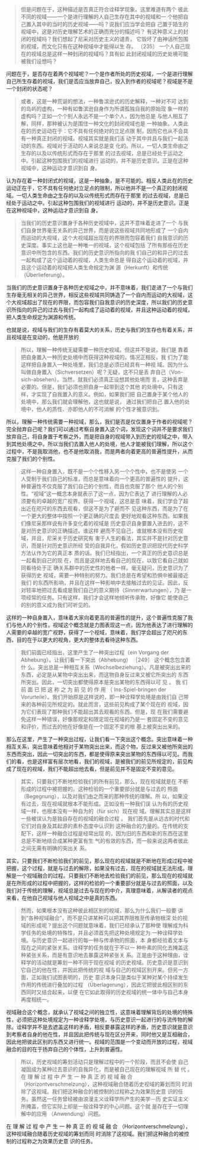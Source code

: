 <blockquote data-pid="Hmscn-i8">但是问题在于，这种描述是否真正符合诠释学现象。这里难道有两个 彼此不同的视域——一个是进行理解的人自己生存在其中的视域和一 个他把自己置入其中的当时的历史视域——吗？说我们应当学会把自 己置于陌生的视域中，这是对历史理解艺术的正确而充分的描述吗？ 有这种意义上的封闭的视域吗？我们想起了尼采对历史主义的谴责， 它毁坏了由神话所包围的视域，而文化只有在这种视域中才能得以生 存。 〔235〕 一个人自己现在的视域总是这样一种封闭的视域吗？具有如 此封闭视域的历史处境可能被我们设想吗？</blockquote><p data-pid="SXvDUtUT">问题在于，是否存在着两个视域呢？一个是作者所处的历史视域，一个是进行理解自己所生存着的视域，我们是否应当放弃自己，投入到作者的视域呢？视域是不是一个封闭的状态呢？</p><blockquote data-pid="rv38w4G2">或者，这是一种荒诞的想法，一种鲁滨逊式的历史解释，一种对不可 达到的岛屿的虚构，一种有如鲁滨逊自身作为所谓孤独自我的原始现 象一样的虚构吗？正如一个个别人永远不是一个单个人，因为他总是 与他人相互了解，同样，那种被认为是围住一种文化的封闭视域也是 一种抽象。人类此在的历史运动在于：它不具有任何绝对的立足点限 制，因而它也从不会具有一种真正封闭的视域。视域其实就是我们活 动于其中并且与我们一起活动的东西。视域对于活动的人来说总是变 化的。所以，一切人类生命由之生存的以及以传统形式而存在于那里 的过去视域，总是已经处于运动之中。引起这种包围我们的视域进行 运动的，并不是历史意识。正是在这种视域中，这种运动才意识到自 身。 </blockquote><p data-pid="TM7R4FU-">认为存在着一种封闭式的视域，这是一种抽象，是不可能的。相反人类此在的历史运动正在于，它不具有任何绝对立足点的限制，所以他并不是一个真正的封闭视域。一切人类生命由之生存的以及以传统形式而存在于那里 的过去视域，总是已经处于运动之中。引起这种包围我们的视域进行 运动的，并不是历史意识。正是在这种视域中，这种运动才意识到自 身。 </p><blockquote data-pid="I-HDxls0">当我们的历史意识置身于各种历史视域中，这并不意味着走进了一个 与我们自身世界毫无关系的异己世界，而是说这些视域共同地形成了 一个自内而运动的大视域，这个大视域超出现在的界限而包容着我们 自我意识的历史深度。事实上这也是一种唯一的视域，这个视域包括 了所有那些在历史意识中所包含的东西。我们的历史意识所指向的我 们自己的和异己的过去一起构成了这个运动着的视域，人类生命总是 得自这个运动着的视域，并且这个运动着的视域把人类生命规定为渊 源（Herkunft）和传统（Überlieferung）。</blockquote><p data-pid="8MjeWzio">当我们的历史意识置身于各种历史视域之中，并不意味着，我们走进了一个与我们生存毫无相关的异己世界，相反这些视域共同铸造了一个自内而运动的大视域，这个大视域超出了现在的界限，而包容我们自我意识的历史深度，所以我们的历史意识所指向的异己的过去与我们一起构成了运动着的视域，并且这种运动着的视域，把人类生命规定为渊源和传统。</p><p data-pid="RqWdBP1p">也就是说，视域与我们的生存有着莫大的关系，历史与我们的生存也有着关系，并且视域是在变动的，他是开放的</p><blockquote data-pid="6LZWvwSW">所以，理解一种传统无疑需要一种历史视域。但这并不是说，我们是 靠着把自身置入一种历史处境中而获得这种视域的。情况正相反，我 们为了能这样把自身置入一种处境里，我们总是必须已经具有一种视 域。因为什么叫做自身置入（Sichversetzen）呢？无疑，这不只是丢 弃自己（Von-sich-absehen）。当然，就我们必须真正设想其他处境而 言，这种丢弃是必要的。但是，我们必须也把自身一起带到这个其他 的处境中。只有这样，才实现了自我置入的意义。例如，如果我们把 自己置身于某个他人的处境中，那么我们就会理解他，这也就是说， 通过我们把自己 置入他的处境中，他人的质性、亦即他人的不可消解 的个性才被意识到。</blockquote><p data-pid="gi127K0N">所以，理解一种传统需要一种视域，那么，我们是否是仅仅置身于作者的视域呢？完全抛弃自己呢？我们可以通过考察自身置入这个词，发现这个词并不是要求我们放弃自己，将自身置于考察之外，而是把自身的视域带入到历史的视域之中，带入到其他处境之中。所以当我们去置入他人的处境，他人才能被我们理解，所以这个过程中，不是我取消他，也不是他取消我，而是两者向着更高的普遍性提升，从而克服了我们的个别性。</p><blockquote data-pid="a81OY6gG">这样一种自身置入，既不是一个个性移入另一个个性中，也不是使另 一个人受制于我们自己的标准，而总是意味着向一个更高的普遍性的 提升，这种普遍性不仅克服了我们自己的个别性，而且也克服了那个 他人的个别性。“视域”这一概念本身就表示了这一点，因为它表达了 进行理解的人必须要有的卓越的宽广视界。获得一个视域，这总是意 味着，我们学会了超出近在咫尺的东西去观看，但这不是为了避而不 见这种东西，而是为了在一个更大的整体中按照一个更正确的尺度去 更好地观看这种东西。如果我们像尼采那样说有许多变化着的视域是 历史意识自身要置入进去的，这不是对历史意识的正确描述。谁这样 避而不见自己，谁就根本没有历史视域，并且，尼采关于历史研究有 害于人生的看法，其实并不是针对历史意识，而是针对历史意识所经 受的自我异化，假如历史意识把现代历史科学方法认作为它的真正本 质的话。我们已经指出，一个真正的历史意识总是一起看到自己的现 在，而且是这样地去看自己的现在，以致它看自己就如同看待处于正 确关系群中的历史性的他者一样。毫无疑问，历史意识为了获得历史 视域，需要一种特别的努力。我们总是在希望和恐惧中被最接近我们 的东西所影响，并且在这样一种影响中去接触过去的见证。因此，反 对轻率地把过去看成是我们自己的意义期待（Sinnerwartungen），乃 是一项经常的任务。只有这样，我们才会这样地倾听传承物，好像它 能使自己的别的意义成为我们可听见的。</blockquote><p data-pid="KDMFFqeT">这样的一种自身置入，意味着大家向着更高的普遍性的提升，这个普遍性克服了我们与他人的个别性，视域这个概念就是力图表现这一点，因为他表达了进行理解的人需要的卓越的宽广视野，获得了一个视域，意味着，我们学会超出了咫尺的东西，目的在于以更大的视角，更大的整体去看待这种东西。</p><blockquote data-pid="KaliBHcJ">我们前面已经指出，这里产生了一种突出过程（ein Vorgang der Abhebung）。让我们看一下突出（Abhebung） ［249］ 这个概念包含着什 么。突出总是一种相互关系（Wechselbeziehung）。凡是被突出出来的 东西，必定是从某物中突出出来，而这物自身反过来又被它所突出的 东西所突出。因此，一切突出都使得原本是突出某物的东西得以可 见 。 我 们 前 面 已 把 这 称 之 为 前 见 的 作 用 （ Ins-Spiel-bringen der Vorurteile）。我们开始原是这样说的，即一种诠释学处境是由我们自 己带来的各种前见所规定的。就此而言，这些前见构成了某个现在的 视域，因为它们表现了那种我们不能超出其去观看的东西。但是，现 在我们需要避免这样一种错误，好像那规定和限定现在视域的乃是一 套固定不变的意见和评价，而过去的他在好像是在一个固定不变的根 基上被突出出来的。</blockquote><p data-pid="NmQyiLT-">那么在这里，产生了一种突出过程，让我们看一下突出这个概念。突出意味着一种相互关系，突出意味着他相对于某物突出出来，而这个物，反过来又被他所突出的东西而突出，因此一切突出的东西，都是使得原来突出某物的东西得以可见。而我们的看，也是这样富有层次地看，我们的视域，是被我们的前见所规定的，前见构成了现在的视域，我们不能超出他去看，但是前见并不是固定不变的意见。</p><blockquote data-pid="6bF6u52v">其实，只要我们不断地检验我们的所有前见，那么，现在视域就是在 不断形成的过程中被把握的。这种检验的一个重要部分就是与过去的 照面（Begegnung），以及对我们由之而来的那种传统的理解。所 以，如果没有过去，现在视域就根本不能形成。正如没有一种我们误 认为有的历史视域一样，也根本没有一种自为的（für sich）现在视 域。理解其实总是这样一些被误认为是独自存在的视域的融合过程 。 我们首先是从远古的时代和它们对自身及其起源的素朴态度中认识到 这种融合的力量的。在传统的支配下，这样一种融合过程是经常出现 的，因为旧的东西和新的东西在这里总是不断地结合成某种更富有生 气的有效的东西，而一般来说这两者彼此之间无需有明确的突出关 系。 </blockquote><p data-pid="gFbJqs69">其实，只要我们不断检验我们的前见，那么现在的视域就是不断地在形成过程中被把握，这个过程，就是与过去的解除，如果没有过去，现在的视域就无法形成。理解是一个视域融合的过程。只要我们不断地去检验我们的前见，那么现在的视域就是在所形成的过程中把握的，这样的检验的一个重要部分就是与过去的照面，以及我们对于传统的理解，视域总是过去与现在的中介，真理意味着，从解读者的观点来看，在他自己视域与他人视域之中是真的东西。</p><blockquote data-pid="PHn7PoAI">然而，如果根本没有这种彼此相区别的视域，那么为什么我们一般要 讲到“各种视域融合”，而不是只讲某种可以把其界限推至传承物根深 处的视域的形成呢？提出这个问题就意味着，我们已经承认了那种使 理解成为科学任务的处境的特殊性，并且必须首先把这种处境规定为 一种诠释学处境。与历史意识一起进行的每一种与传承物的照面，本 身都经验着文本与现在之间的紧张关系。诠释学的任务就在于不以一 种朴素的同化去掩盖这种紧张关系，而是有意识地去暴露这种紧张关 系。正是由于这种理由，诠释学的活动就是筹划一种不同于现在视域 的历史视域。历史意识是意识到它自己的他在性，并因此把传统的视 域与自己的视域区别开来。但另一方面，正如我们试图表明的，历史 意识本身只是类似于某种对某个持续发生作用的传统进行叠加的过程 （Überlagerung），因此它把彼此相区别的东西同时又结合起来，以便 在它如此取得的历史视域的统一体中与自己本身再度相统一。</blockquote><p data-pid="1xGxzbs8">视域融合这个概念，就承认了视域之间的独立性，这意味着理解背后的处境的特殊性，必须把这种处境规定为一种诠释学处境，与历史意识一起进行的与流传物的解除。诠释学并不是去遮盖这样的矛盾，相反要暴露这样的矛盾，历史意识就是意识到考察者自身的他在性，并且因此把传统与现在区分开来，同时他又是互相融合，因此他把彼此区别的东西又进行统一。视域的范围是一个变动而开放的过程，视域融合的目的在于扬弃自己的个体性，上升到普遍性。</p><blockquote data-pid="J33BBtyE">所以，历史视域的筹划活动只是理解过程中的一个阶段，而且不会使 自己凝固成为某种过去意识的自我异化，而是被自己现在的理解视域 所 替 代 。 在 理 解 过 程 中 产 生 一 种 真 正 的 视 域 融 合 （Horizontverschmelzung），这种视域融合随着历史视域的筹划而同 时消除了这视域。我们把这种融合的被控制的过程称之为效果历史意 识的任务。虽然这一任务曾经被由浪漫主义诠释学所产生的美学－历 史实证主义所掩盖，但它实际上却是一般诠释学的中心问题。这个就 是存在于一切理解中的应用 （Anwendung）问题。</blockquote><p data-pid="04asFmCv"> 在 理 解 过 程 中 产 生 一 种 真 正 的 视 域 融 合 （Horizontverschmelzung），这种视域融合随着历史视域的筹划而同 时消除了这视域。我们把这种融合的被控制的过程称之为效果历史意 识的任务。</p><p></p>